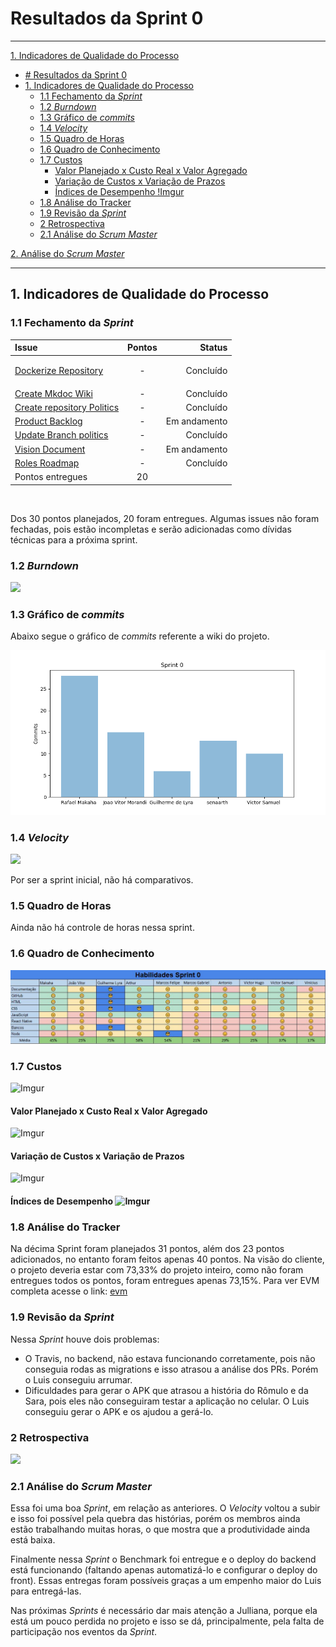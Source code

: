 # Resultados da Sprint 0
------

[1. Indicadores de Qualidade do Processo](#1-indicadores-de-qualidade-do-processo)

- [# Resultados da Sprint 0](#h1-idresultados-da-sprint-0-460resultados-da-sprint-0h1)
- [1. Indicadores de Qualidade do Processo](#1-indicadores-de-qualidade-do-processo)
  - [1.1 Fechamento da _Sprint_](#11-fechamento-da-sprint)
  - [1.2 _Burndown_](#12-burndown)
  - [1.3 Gráfico de _commits_](#13-gráfico-de-commits)
  - [1.4 _Velocity_](#14-velocity)
  - [1.5 Quadro de Horas](#15-quadro-de-horas)
  - [1.6 Quadro de Conhecimento](#16-quadro-de-conhecimento)
  - [1.7 Custos](#17-custos)
    - [Valor Planejado x Custo Real x Valor Agregado](#valor-planejado-x-custo-real-x-valor-agregado)
    - [Variação de Custos x Variação de Prazos](#variação-de-custos-x-variação-de-prazos)
    - [Índices de Desempenho !Imgur](#índices-de-desempenho-img-srchttpsiimgurcomptc9mo6png-altimgur)
  - [1.8 Análise do Tracker](#18-análise-do-tracker)
  - [1.9 Revisão da _Sprint_](#19-revisão-da-sprint)
  - [2 Retrospectiva](#2-retrospectiva)
  - [2.1 Análise do _Scrum Master_](#21-análise-do-scrum-master)

[2. Análise do _Scrum Master_](#2-análise-do-scrum-master)  

------

## 1. Indicadores de Qualidade do Processo

### 1.1 Fechamento da _Sprint_
| Issue       | Pontos     | Status     |
| :------------- | :----------: | -----------: |
| [Dockerize Repository](https://github.com/fga-eps-mds/2020.1-Grupo2-wiki/issues/1) | - | <p style="backgroundColor:green">Concluído<p> |
[Create Mkdoc Wiki](https://github.com/fga-eps-mds/2020.1-Grupo2-wiki/issues/3) | - | Concluído 
[Create repository Politics](https://github.com/fga-eps-mds/2020.1-Grupo2-wiki/issues/6) | - | Concluído |
[Product Backlog](https://github.com/fga-eps-mds/2020.1-Grupo2-wiki/issues/8) | - | Em andamento |
[Update Branch politics](https://github.com/fga-eps-mds/2020.1-Grupo2-wiki/issues/11) | - | Concluído |
[Vision Document](https://github.com/fga-eps-mds/2020.1-Grupo2-wiki/issues/4) | - | Em andamento |
[Roles Roadmap](https://github.com/fga-eps-mds/2020.1-Grupo2-wiki/issues/12) | - | Concluído |[Product Roadmap](https://github.com/fga-eps-mds/2020.1-Grupo2-wiki/issues/12) | - | Em andamento |
| Pontos entregues | 20 |  |

<br/>

Dos 30 pontos planejados, 20 foram entregues. Algumas issues não foram fechadas, pois estão incompletas e serão adicionadas como dívidas técnicas para a próxima sprint.

### 1.2 _Burndown_

![](images/burndown_sprint10.png)

### 1.3 Gráfico de _commits_

Abaixo segue o gráfico de _commits_ referente a wiki do projeto.

![](img/commits.png)

### 1.4 _Velocity_

![](images/velocity_sprint10.png)

Por ser a sprint inicial, não há comparativos.

### 1.5 Quadro de Horas

Ainda não há controle de horas nessa sprint.

### 1.6 Quadro de Conhecimento

![](img/quadroConhecimento.jpg)

### 1.7 Custos
![Imgur](https://i.imgur.com/17MsyIl.png)

#### Valor Planejado x Custo Real x Valor Agregado
![Imgur](https://i.imgur.com/gXU6tcd.png)

#### Variação de Custos x Variação de Prazos
![Imgur](https://i.imgur.com/w18doHw.png)

#### Índices de Desempenho ![Imgur](https://i.imgur.com/PTC9Mo6.png)

### 1.8 Análise do Tracker
Na décima Sprint foram planejados 31 pontos, além dos 23 pontos adicionados, no entanto foram feitos apenas  40 pontos. Na visão do cliente, o projeto deveria estar com 73,33% do projeto inteiro, como não foram entregues todos os pontos, foram entregues apenas 73,15%. Para ver EVM completa acesse o link: [evm](https://docs.google.com/spreadsheets/d/1UhuJbHicONbdPg4TTNmiDS6sEkknskACSvgKSooy36A/edit#gid=0)

### 1.9 Revisão da _Sprint_

Nessa _Sprint_ houve dois problemas:

* O Travis, no backend, não estava funcionando corretamente, pois não conseguia rodas as migrations e isso atrasou a análise dos PRs. Porém o Luis conseguiu arrumar.
* Dificuldades para gerar o APK que atrasou a história do Rômulo e da Sara, pois eles não conseguiram testar a aplicação no celular. O Luis conseguiu gerar o APK e os ajudou a gerá-lo.


### 2 Retrospectiva

![](images/retrospective_sprint10.png)

### 2.1 Análise do _Scrum Master_

Essa foi uma boa _Sprint_, em relação as anteriores. O _Velocity_ voltou a subir e isso foi possível pela quebra das histórias, porém os membros ainda estão trabalhando muitas horas, o que mostra que a produtividade ainda está baixa.

Finalmente nessa _Sprint_ o Benchmark foi entregue e o deploy do backend está funcionando (faltando apenas automatizá-lo e configurar o deploy do front). Essas entregas foram possíveis graças a um empenho maior do Luis para entregá-las.

Nas próximas _Sprints_ é necessário dar mais atenção a Julliana, porque ela está um pouco perdida no projeto e isso se dá, principalmente, pela falta de participação nos eventos da _Sprint_.

